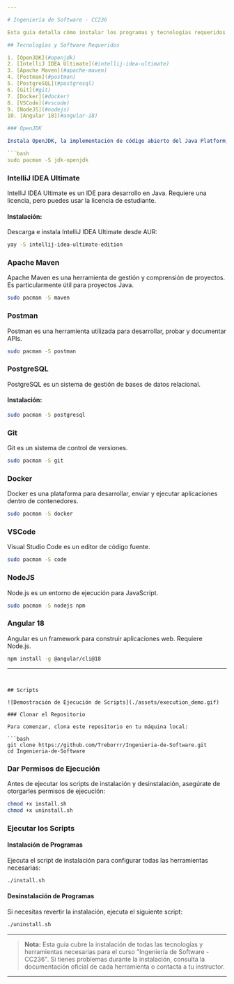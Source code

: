 ```yaml
---

# Ingeniería de Software - CC236

Esta guía detalla cómo instalar los programas y tecnologías requeridos para el curso "Ingeniería de Software - CC236" de la Universidad Peruana de Ciencias Aplicadas (UPC) en Arch Linux. Ten en cuenta que las versiones de los programas pueden variar según el año.

## Tecnologías y Software Requeridos

1. [OpenJDK](#openjdk)
2. [IntelliJ IDEA Ultimate](#intellij-idea-ultimate)
3. [Apache Maven](#apache-maven)
4. [Postman](#postman)
5. [PostgreSQL](#postgresql)
6. [Git](#git)
7. [Docker](#docker)
8. [VSCode](#vscode)
9. [NodeJS](#nodejs)
10. [Angular 18](#angular-18)

### OpenJDK

Instala OpenJDK, la implementación de código abierto del Java Platform, Standard Edition:

```bash
sudo pacman -S jdk-openjdk
```

### IntelliJ IDEA Ultimate

IntelliJ IDEA Ultimate es un IDE para desarrollo en Java. Requiere una licencia, pero puedes usar la licencia de estudiante.

#### Instalación:

Descarga e instala IntelliJ IDEA Ultimate desde AUR:

```bash
yay -S intellij-idea-ultimate-edition
```

### Apache Maven

Apache Maven es una herramienta de gestión y comprensión de proyectos. Es particularmente útil para proyectos Java.

```bash
sudo pacman -S maven
```

### Postman

Postman es una herramienta utilizada para desarrollar, probar y documentar APIs.

```bash
sudo pacman -S postman
```

### PostgreSQL

PostgreSQL es un sistema de gestión de bases de datos relacional.

#### Instalación:

```bash
sudo pacman -S postgresql
```

### Git

Git es un sistema de control de versiones.

```bash
sudo pacman -S git
```

### Docker

Docker es una plataforma para desarrollar, enviar y ejecutar aplicaciones dentro de contenedores.

```bash
sudo pacman -S docker
```

### VSCode

Visual Studio Code es un editor de código fuente.

```bash
sudo pacman -S code
```

### NodeJS

Node.js es un entorno de ejecución para JavaScript.

```bash
sudo pacman -S nodejs npm
```

### Angular 18

Angular es un framework para construir aplicaciones web. Requiere Node.js.

```bash
npm install -g @angular/cli@18
```

---
```


## Scripts

![Demostración de Ejecución de Scripts](./assets/execution_demo.gif)

### Clonar el Repositorio

Para comenzar, clona este repositorio en tu máquina local:

```bash
git clone https://github.com/Treborrr/Ingenieria-de-Software.git
cd Ingenieria-de-Software
```

### Dar Permisos de Ejecución

Antes de ejecutar los scripts de instalación y desinstalación, asegúrate de otorgarles permisos de ejecución:

```bash
chmod +x install.sh
chmod +x uninstall.sh
```

### Ejecutar los Scripts

#### Instalación de Programas

Ejecuta el script de instalación para configurar todas las herramientas necesarias:

```bash
./install.sh
```

#### Desinstalación de Programas

Si necesitas revertir la instalación, ejecuta el siguiente script:

```bash
./uninstall.sh
```

---

> **Nota:** Esta guía cubre la instalación de todas las tecnologías y herramientas necesarias para el curso "Ingeniería de Software - CC236". Si tienes problemas durante la instalación, consulta la documentación oficial de cada herramienta o contacta a tu instructor.

---
